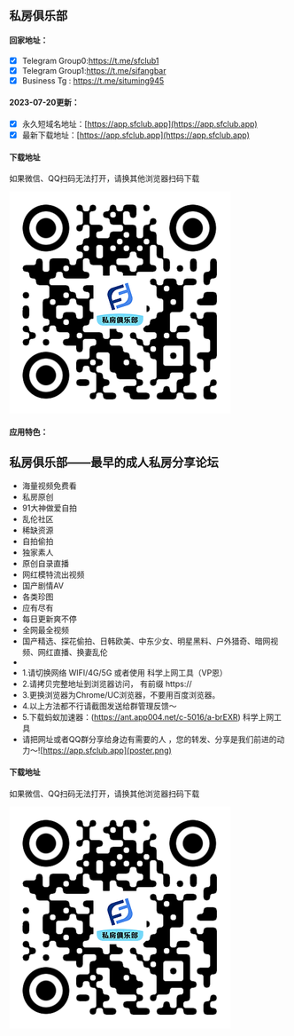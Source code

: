 ## 私房俱乐部

#### 回家地址：
- [x] Telegram Group0:https://t.me/sfclub1
- [x] Telegram Group1:https://t.me/sifangbar
- [x] Business Tg : https://t.me/situming945
#### 2023-07-20更新：
- [x] 永久短域名地址：[https://app.sfclub.app](https://app.sfclub.app)
- [x] 最新下载地址：[https://app.sfclub.app](https://app.sfclub.app)
#### 下载地址

如果微信、QQ扫码无法打开，请换其他浏览器扫码下载

![私房俱乐部下载二维码](code.png)
#### 应用特色：
私房俱乐部——最早的成人私房分享论坛
- 
- 海量视频免费看
- 私房原创
- 91大神做爱自拍
- 乱伦社区
- 稀缺资源
- 自拍偷拍 
- 独家素人
- 原创自录直播
- 网红模特流出视频
- 国产剧情AV
- 各类珍图
- 应有尽有
- 每日更新爽不停
- 全网最全视频
- 国产精选、探花偷拍、日韩欧美、中东少女、明星黑料、户外猎奇、暗网视频、网红直播、换妻乱伦
- 
- 1.请切换网络 WIFI/4G/5G 或者使用 科学上网工具（VP恩）
- 2.请拷贝完整地址到浏览器访问， 有前缀 https://
- 3.更换浏览器为Chrome/UC浏览器，不要用百度浏览器。
- 4.以上方法都不行请截图发送给群管理反馈～
- 5.下载蚂蚁加速器：(https://ant.app004.net/c-5016/a-brEXR) 科学上网工具
- 请把网址或者QQ群分享给身边有需要的人 ，您的转发、分享是我们前进的动力～![https://app.sfclub.app](poster.png)
#### 下载地址

如果微信、QQ扫码无法打开，请换其他浏览器扫码下载

![私房俱乐部下载二维码](code.png)
